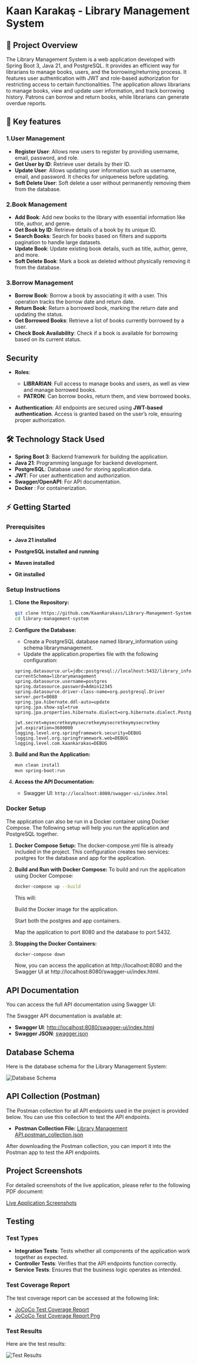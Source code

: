 # Kaan Karakaş - Library Management System

## 🚀 Project Overview

The Library Management System is a web application developed with Spring Boot 3, Java 21, and PostgreSQL. It provides an efficient way for librarians to manage books, users, and the borrowing/returning process. It features user authentication with JWT and role-based authorization for restricting access to certain functionalities. The application allows librarians to manage books, view and update user information, and track borrowing history. Patrons can borrow and return books, while librarians can generate overdue reports.

## 📌 Key features

### 1.User Management

  - **Register User**: Allows new users to register by providing username, email, password, and role.
  - **Get User by ID**: Retrieve user details by their ID.
  - **Update User**: Allows updating user information such as username, email, and password. It checks for uniqueness before updating.
  - **Soft Delete User**: Soft delete a user without permanently removing them from the database.
	
### 2.Book Management
  - **Add Book**: Add new books to the library with essential information like title, author, and genre.
  - **Get Book by ID**: Retrieve details of a book by its unique ID.
  - **Search Books**: Search for books based on filters and supports pagination to handle large datasets.
  - **Update Book**: Update existing book details, such as title, author, genre, and more.
  - **Soft Delete Book**: Mark a book as deleted without physically removing it from the database.
	
### 3.Borrow Management	
  - **Borrow Book**: Borrow a book by associating it with a user. This operation tracks the borrow date and return date.
  - **Return Book**: Return a borrowed book, marking the return date and updating the status.
  - **Get Borrowed Books**: Retrieve a list of books currently borrowed by a user.
  - **Check Book Availability**: Check if a book is available for borrowing based on its current status.

## Security

- **Roles**:
  - **LIBRARIAN**: Full access to manage books and users, as well as view and manage borrowed books.
  - **PATRON**: Can borrow books, return them, and view borrowed books.
  
- **Authentication**: All endpoints are secured using **JWT-based authentication**. Access is granted based on the user’s role, ensuring proper authorization.	

## 🛠️ Technology Stack Used

- **Spring Boot 3**: Backend framework for building the application.
- **Java 21**: Programming language for backend development.
- **PostgreSQL**: Database used for storing application data.
- **JWT**: For user authentication and authorization.
- **Swagger/OpenAPI**: For API documentation.
- **Docker** : For containerization.

## ⚡ Getting Started

### Prerequisites

- **Java 21 installed**

- **PostgreSQL installed and running**

- **Maven installed**

- **Git installed**

### Setup Instructions

1. **Clone the Repository:**

   ```bash
   git clone https://github.com/KaanKarakass/Library-Management-System.git
   cd library-management-system
   ```
   
2. **Configure the Database:**   
   * Create a PostgreSQL database named library_information using schema librarymanagement.
   * Update the application.properties file with the following configuration:
   
   ```properties
   spring.datasource.url=jdbc:postgresql://localhost:5432/library_information?currentSchema=librarymanagement
   spring.datasource.username=postgres
   spring.datasource.password=Admin12345
   spring.datasource.driver-class-name=org.postgresql.Driver
   server.port=8080
   spring.jpa.hibernate.ddl-auto=update
   spring.jpa.show-sql=true
   spring.jpa.properties.hibernate.dialect=org.hibernate.dialect.PostgreSQLDialect

   jwt.secret=mysecretkeymysecretkeymysecretkeymysecretkey
   jwt.expiration=3600000
   logging.level.org.springframework.security=DEBUG
   logging.level.org.springframework.web=DEBUG
   logging.level.com.kaankarakas=DEBUG
   ```
3. **Build and Run the Application:**

   ```bash
   mvn clean install
   mvn spring-boot:run
   ```
   
4. **Access the API Documentation:**

   * Swagger UI: `http://localhost:8080/swagger-ui/index.html`

### Docker Setup
The application can also be run in a Docker container using Docker Compose. The following setup will help you run the application and PostgreSQL together.

1. **Docker Compose Setup:**
   The docker-compose.yml file is already included in the project. This configuration creates two services: postgres for the database and app for the application.
   
2. **Build and Run with Docker Compose:**
   To build and run the application using Docker Compose:
   
   ```bash
   docker-compose up --build
   ```
   
   This will:

   Build the Docker image for the application.

   Start both the postgres and app containers.

   Map the application to port 8080 and the database to port 5432.
   
3. **Stopping the Docker Containers:**

   ```bash
   docker-compose down
   ```
   
   Now, you can access the application at http://localhost:8080 and the Swagger UI at http://localhost:8080/swagger-ui/index.html.
   
## API Documentation
   You can access the full API documentation using Swagger UI:

   The Swagger API documentation is available at:

   - **Swagger UI**: [http://localhost:8080/swagger-ui/index.html](http://localhost:8080/swagger-ui/index.html)
   - **Swagger JSON**: [swagger.json](swagger-doc/swagger.json)
   
## Database Schema

Here is the database schema for the Library Management System:

![Database Schema](Database-Diagram.png)

## API Collection (Postman)

The Postman collection for all API endpoints used in the project is provided below. You can use this collection to test the API endpoints.

- **Postman Collection File:** [Library Management API.postman_collection.json](./Library%20Management%20API.postman_collection.json)

After downloading the Postman collection, you can import it into the Postman app to test the API endpoints.

## Project Screenshots

For detailed screenshots of the live application, please refer to the following PDF document:

[Live Application Screenshots](./Live-Application-Screenshots-Kaan-Karakas.pdf)

## Testing

### Test Types

- **Integration Tests**: Tests whether all components of the application work together as expected.
- **Controller Tests**: Verifies that the API endpoints function correctly.
- **Service Tests**: Ensures that the business logic operates as intended.

### Test Coverage Report

The test coverage report can be accessed at the following link:

- [JoCoCo Test Coverage Report](./JoCoCo-report/index.html)
- [JoCoCo Test Coverage Report Png](./JoCoCo-report/index.png)

### Test Results

Here are the test results:

![Test Results](./JoCoCo-report/Test-Result.png)